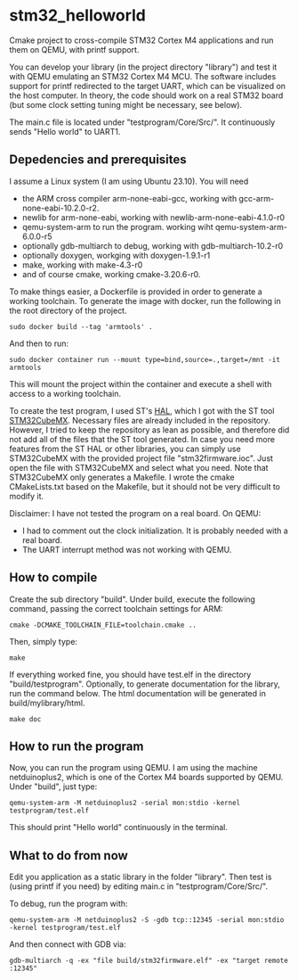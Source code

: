 # stm32_helloworld
Cmake project to cross-compile STM32 Cortex M4 applications and run them on QEMU, with printf support.

You can develop your library (in the project directory "library") and test it with QEMU emulating an STM32 Cortex M4 MCU. The software includes support for printf redirected to the target UART, which can be visualized on the host computer. In theory, the code should work on a real STM32 board (but some clock setting tuning might be necessary, see below).

The main.c file is located under "testprogram/Core/Src/". It continuously sends "Hello world" to UART1.

## Depedencies and prerequisites

I assume a Linux system (I am using Ubuntu 23.10).
You will need
- the ARM cross compiler arm-none-eabi-gcc, working with gcc-arm-none-eabi-10.2.0-r2.
- newlib for arm-none-eabi, working with newlib-arm-none-eabi-4.1.0-r0
- qemu-system-arm to run the program. working wiht qemu-system-arm-6.0.0-r5
- optionally gdb-multiarch to debug, working with gdb-multiarch-10.2-r0
- optionally doxygen, workging with doxygen-1.9.1-r1
- make, working with make-4.3-r0
- and of course cmake, working cmake-3.20.6-r0.

To make things easier, a Dockerfile is provided in order to generate a working toolchain. To generate the image with docker, run the following in the root directory of the project.
```
sudo docker build --tag 'armtools' .
```
And then to run:
```
sudo docker container run --mount type=bind,source=.,target=/mnt -it armtools
```
This will mount the project within the container and execute a shell with access to a working toolchain.

To create the test program, I used ST's [HAL](https://www.st.com/en/embedded-software/stm32cubef4.html), which I got with the ST tool [STM32CubeMX](https://www.st.com/en/development-tools/stm32cubemx.html). Necessary files are already included in the repository.
However, I tried to keep the repository as lean as possible, and therefore did not add all of the files that the ST tool generated. In case you need more features from the ST HAL or other libraries, you can simply use STM32CubeMX with the provided project file "stm32firmware.ioc". Just open the file with STM32CubeMX and select what you need.
Note that STM32CubeMX only generates a Makefile. I wrote the cmake CMakeLists.txt based on the Makefile, but it should not be very difficult to modify it.

Disclaimer: I have not tested the program on a real board. On QEMU:
- I had to comment out the clock initialization. It is probably needed with a real board.
- The UART interrupt method was not working with QEMU.

## How to compile

Create the sub directory "build". Under build, execute the following command, passing the correct toolchain settings for ARM:
```
cmake -DCMAKE_TOOLCHAIN_FILE=toolchain.cmake ..
```
Then, simply type:
```
make
```
If everything worked fine, you should have test.elf in the directory "build/testprogram".
Optionally, to generate documentation for the library, run the command below. The html documentation will be generated in build/mylibrary/html.
```
make doc
```

## How to run the program

Now, you can run the program using QEMU. I am using the machine netduinoplus2, which is one of the Cortex M4 boards supported by QEMU. Under "build", just type:
```
qemu-system-arm -M netduinoplus2 -serial mon:stdio -kernel testprogram/test.elf
```
This should print "Hello world" continuously in the terminal.

## What to do from now

Edit you application as a static library in the folder "library".
Then test is (using printf if you need) by editing main.c in "testprogram/Core/Src/".

To debug, run the program with:
```
qemu-system-arm -M netduinoplus2 -S -gdb tcp::12345 -serial mon:stdio -kernel testprogram/test.elf
```
And then connect with GDB via:
```
gdb-multiarch -q -ex "file build/stm32firmware.elf" -ex "target remote :12345"
```


